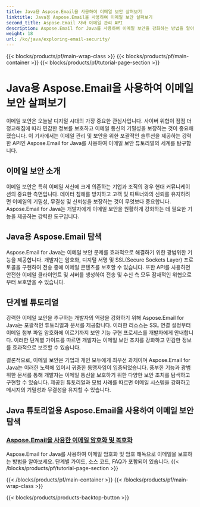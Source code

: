 ```yaml
---
title: Java용 Aspose.Email을 사용하여 이메일 보안 살펴보기
linktitle: Java용 Aspose.Email을 사용하여 이메일 보안 살펴보기
second_title: Aspose.Email 자바 이메일 관리 API
description: Aspose.Email for Java를 사용하여 이메일 보안을 강화하는 방법을 알아보세요. 단계별 튜토리얼과 모범 사례를 살펴보세요.
weight: 18
url: /ko/java/exploring-email-security/
---
```


{{< blocks/products/pf/main-wrap-class >}}
{{< blocks/products/pf/main-container >}}
{{< blocks/products/pf/tutorial-page-section >}}

# Java용 Aspose.Email을 사용하여 이메일 보안 살펴보기


이메일 보안은 오늘날 디지털 시대의 가장 중요한 관심사입니다. 사이버 위협이 점점 더 정교해짐에 따라 민감한 정보를 보호하고 이메일 통신의 기밀성을 보장하는 것이 중요해졌습니다. 이 기사에서는 이메일 관리 및 보안을 위한 포괄적인 솔루션을 제공하는 강력한 API인 Aspose.Email for Java를 사용하여 이메일 보안 튜토리얼의 세계를 탐구합니다.

## 이메일 보안 소개

이메일 보안은 특히 이메일 서신에 크게 의존하는 기업과 조직의 경우 현대 커뮤니케이션의 중요한 측면입니다. 데이터 침해를 방지하고 고객 및 파트너와의 신뢰를 유지하려면 이메일의 기밀성, 무결성 및 신뢰성을 보장하는 것이 무엇보다 중요합니다. Aspose.Email for Java는 개발자에게 이메일 보안을 원활하게 강화하는 데 필요한 기능을 제공하는 강력한 도구입니다.

## Java용 Aspose.Email 탐색

Aspose.Email for Java는 이메일 보안 문제를 효과적으로 해결하기 위한 광범위한 기능을 제공합니다. 개발자는 암호화, 디지털 서명 및 SSL(Secure Sockets Layer) 프로토콜을 구현하여 전송 중에 이메일 콘텐츠를 보호할 수 있습니다. 또한 API를 사용하면 안전한 이메일 클라이언트 및 서버를 생성하여 전송 및 수신 측 모두 잠재적인 위협으로부터 보호받을 수 있습니다.

## 단계별 튜토리얼

강력한 이메일 보안을 추구하는 개발자의 역량을 강화하기 위해 Aspose.Email for Java는 포괄적인 튜토리얼과 문서를 제공합니다. 이러한 리소스는 SSL 연결 설정부터 이메일 첨부 파일 암호화에 이르기까지 보안 기능 구현 프로세스를 개발자에게 안내합니다. 이러한 단계별 가이드를 따르면 개발자는 이메일 보안 조치를 강화하고 민감한 정보를 효과적으로 보호할 수 있습니다.

결론적으로, 이메일 보안은 기업과 개인 모두에게 최우선 과제이며 Aspose.Email for Java는 이러한 노력에 있어서 귀중한 동맹자임이 입증되었습니다. 풍부한 기능과 광범위한 문서를 통해 개발자는 이메일 통신을 보호하기 위한 다양한 보안 조치를 탐색하고 구현할 수 있습니다. 제공된 튜토리얼과 모범 사례를 따르면 이메일 시스템을 강화하고 메시지의 기밀성과 무결성을 유지할 수 있습니다.

## Java 튜토리얼용 Aspose.Email을 사용하여 이메일 보안 탐색
### [Aspose.Email을 사용한 이메일 암호화 및 복호화](./email-encryption-and-decryption/)
Aspose.Email for Java를 사용하여 이메일 암호화 및 암호 해독으로 이메일을 보호하는 방법을 알아보세요. 단계별 가이드, 소스 코드, FAQ가 포함되어 있습니다.
{{< /blocks/products/pf/tutorial-page-section >}}

{{< /blocks/products/pf/main-container >}}
{{< /blocks/products/pf/main-wrap-class >}}

{{< blocks/products/products-backtop-button >}}
